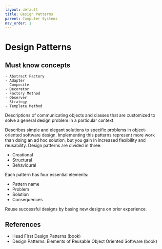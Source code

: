 ```yaml
---
layout: default
title: Design Patterns
parent: Computer Systems
nav_order: 1
---
```


# Design Patterns

## Must know concepts

```
- Abstract Factory
- Adapter
- Composite
- Decorator
- Factory Method
- Observer
- Strategy
- Template Method
```

Descriptions of communicating objects and classes that are customized to solve a general design problem in a particular context.

Describes simple and elegant solutions to specific problems in object-oriented software design. Implementing this patterns represent more work than doing an ad hoc solution, but you gain in increased flexibility and reusability. Design patterns are divided in three:

- Creational
- Structural
- Behavioural

Each pattern has four essential elements:

- Pattern name
- Problem
- Solution
- Consequences

Reuse successful designs by basing new designs on prior experience.


## References

- Head First Design Patterns (book)
- Design Patterns: Elements of Reusable Object Oriented Software (book)
